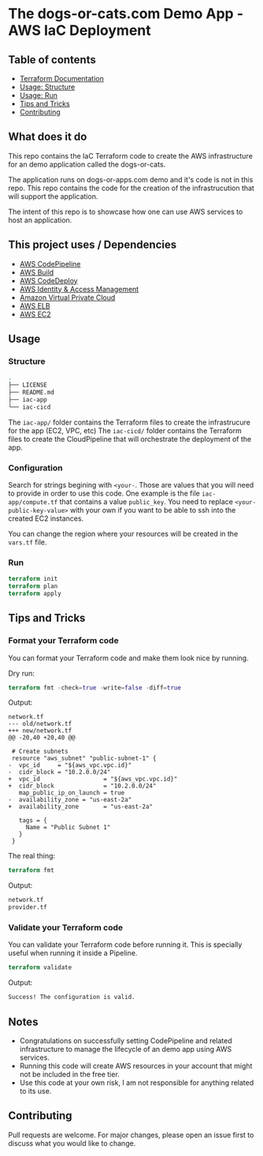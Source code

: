 # The dogs-or-cats.com Demo App - AWS IaC Deployment

## Table of contents

- [Terraform Documentation](#terraform-documentation)
- [Usage: Structure](#structure)
- [Usage: Run](#run)
- [Tips and Tricks](#tips-and-tricks)
- [Contributing](#contributing)

## What does it do

This repo contains the IaC Terraform code to create the AWS infrastructure for an demo application called the dogs-or-cats.

The application runs on dogs-or-apps.com demo and it's code is not in this repo. This repo contains the code for the creation of the infrastrucution that will support the application.

The intent of this repo is to showcase how one can use AWS services to host an application.

## This project uses / Dependencies

- [AWS CodePipeline](https://aws.amazon.com/codepipeline/)
- [AWS Build](https://aws.amazon.com/codebuild/)
- [AWS CodeDeploy](https://aws.amazon.com/codedeploy/)
- [AWS Identity & Access Management](https://aws.amazon.com/iam/)
- [Amazon Virtual Private Cloud](https://aws.amazon.com/iam/)
- [AWS ELB](https://aws.amazon.com/elasticloadbalancing/)
- [AWS EC2](https://aws.amazon.com/ec2/)

## Usage

### Structure

```bash
.
├── LICENSE
├── README.md
├── iac-app
└── iac-cicd
```

The `iac-app/` folder contains the Terraform files to create the infrastrucure for the app (EC2, VPC, etc)
The `iac-cicd/` folder contains the Terraform files to create the CloudPipeline that will orchestrate the deployment of the app.

### Configuration

Search for strings begining with `<your-`. Those are values that you will need to provide in order to use this code.
One example is the file `iac-app/compute.tf` that contains a value `public_key`. You need to replace `<your-public-key-value>` with your own if you want to be able to ssh into the created EC2 instances.

You can change the region where your resources will be created in the `vars.tf` file.

### Run

```terraform
terraform init
terraform plan
terraform apply
```

## Tips and Tricks

### Format your Terraform code

You can format your Terraform code and make them look nice by running.

Dry run:

```terraform
terraform fmt -check=true -write=false -diff=true
```

Output:

```udiff
network.tf
--- old/network.tf
+++ new/network.tf
@@ -20,40 +20,40 @@

 # Create subnets
 resource "aws_subnet" "public-subnet-1" {
-  vpc_id     = "${aws_vpc.vpc.id}"
-  cidr_block = "10.2.0.0/24"
+  vpc_id                  = "${aws_vpc.vpc.id}"
+  cidr_block              = "10.2.0.0/24"
   map_public_ip_on_launch = true
-  availability_zone = "us-east-2a"
+  availability_zone       = "us-east-2a"

   tags = {
     Name = "Public Subnet 1"
   }
 }
```

The real thing:

```terraform
terraform fmt
```

Output:

```bash
network.tf
provider.tf
```

### Validate your Terraform code

You can validate your Terraform code before running it. This is specially useful when running it inside a Pipeline.

```terraform
terraform validate
```

Output:
```bash
Success! The configuration is valid.
```

## Notes

- Congratulations on successfully setting CodePipeline and related infrastructure to manage the lifecycle of an demo app using AWS services.
- Running this code will create AWS resources in your account that might not be included in the free tier.
- Use this code at your own risk, I am not responsible for anything related to its use.

## Contributing

Pull requests are welcome. For major changes, please open an issue first to discuss what you would like to change.

